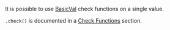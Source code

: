 It is possible to use [BasicVal](/docs/fieldval/BasicVal) check functions on a single value.

```.check()``` is documented in a [Check Functions](/docs/fieldval/Check%20Functions) section.